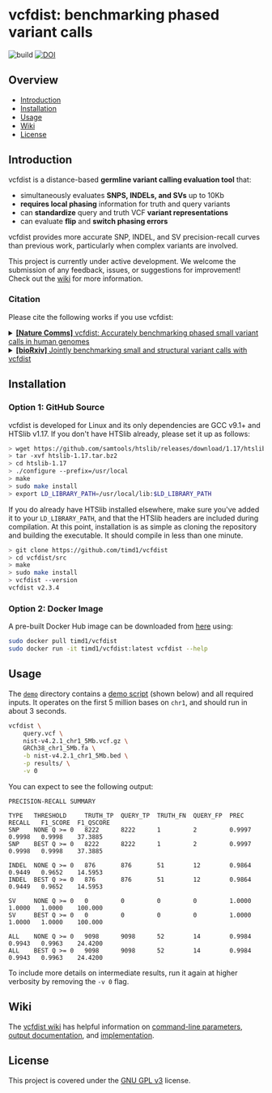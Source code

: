 # vcfdist: benchmarking phased variant calls
![build](https://github.com/timd1/vcfdist/actions/workflows/build.yml/badge.svg)
[![DOI](https://zenodo.org/badge/472945373.svg)](https://zenodo.org/badge/latestdoi/472945373)

## Overview

* [Introduction](#introduction)
* [Installation](#installation)
* [Usage](#usage)
* [Wiki](#wiki)
* [License](#license)


## Introduction
vcfdist is a distance-based **germline variant calling evaluation tool** that:
- simultaneously evaluates **SNPS, INDELs, and SVs** up to 10Kb
- **requires local phasing** information for truth and query variants
- can **standardize** query and truth VCF **variant representations**
- can evaluate **flip** and **switch phasing errors**

vcfdist provides more accurate SNP, INDEL, and SV precision-recall curves than previous work, particularly when complex variants are involved.

This project is currently under active development. We welcome the submission of any feedback, issues, or suggestions for improvement! Check out the [wiki](https://github.com/TimD1/vcfdist/wiki) for more information.


### Citation
Please cite the following works if you use vcfdist:

<details>
<summary>
<a href="https://doi.org/10.1038/s41467-023-43876-x" target="_blank"><b>[Nature Comms]</b> vcfdist: Accurately benchmarking phased small variant calls in human genomes</a>
</summary>

<pre>
@article{dunn2023vcfdist,
  author={Dunn, Tim and Narayanasamy, Satish},
  title={vcfdist: Accurately benchmarking phased small variant calls in human genomes},
  journal={Nature Communications},
  year={2023},
  volume={14},
  number={1},
  pages={8149},
  issn={2041-1723},
  doi={10.1038/s41467-023-43876-x},
  URL={https://doi.org/10.1038/s41467-023-43876-x}
}
</pre>
</details>

<details>
<summary>
<a href="https://doi.org/10.1101/2024.01.23.575922" target="_blank"><b>[bioRxiv]</b> Jointly benchmarking small and structural variant calls with vcfdist</a>
</summary>

<pre>
@article{dunn2024vcfdist,
  author={Dunn, Tim and Zook, Justin M and Holt, James M and Narayanasamy, Satish},
  title={Jointly benchmarking small and structural variant calls with vcfdist},
  journal={bioRxiv},
  year={2024},
  publisher={Cold Spring Harbor Laboratory},
  doi={10.1101/2024.01.23.575922},
  URL={https://doi.org/10.1101/2024.01.23.575922}
}
</pre>
</details>


## Installation

### Option 1: GitHub Source
vcfdist is developed for Linux and its only dependencies are GCC v9.1+ and HTSlib v1.17. If you don't have HTSlib already, please set it up as follows:
```bash
> wget https://github.com/samtools/htslib/releases/download/1.17/htslib-1.17.tar.bz2
> tar -xvf htslib-1.17.tar.bz2
> cd htslib-1.17
> ./configure --prefix=/usr/local
> make
> sudo make install
> export LD_LIBRARY_PATH=/usr/local/lib:$LD_LIBRARY_PATH
```
If you do already have HTSlib installed elsewhere, make sure you've added it to your `LD_LIBRARY_PATH`, and that the HTSlib headers are included during compilation. At this point, installation is as simple as cloning the repository and building the executable. It should compile in less than one minute.

```bash
> git clone https://github.com/timd1/vcfdist
> cd vcfdist/src
> make
> sudo make install
> vcfdist --version
vcfdist v2.3.4
```

### Option 2: Docker Image
A pre-built Docker Hub image can be downloaded from <a href="https://hub.docker.com/r/timd1/vcfdist">here</a> using:
```bash
sudo docker pull timd1/vcfdist
sudo docker run -it timd1/vcfdist:latest vcfdist --help
```

## Usage

The <a href="./demo">`demo`</a> directory contains a <a href="./demo/demo.sh">demo script</a> (shown below) and all required inputs. It operates on the first 5 million bases on `chr1`, and should run in about 3 seconds.
```bash
vcfdist \
    query.vcf \
    nist-v4.2.1_chr1_5Mb.vcf.gz \
    GRCh38_chr1_5Mb.fa \
    -b nist-v4.2.1_chr1_5Mb.bed \
    -p results/ \
    -v 0
```

You can expect to see the following output:
```
PRECISION-RECALL SUMMARY

TYPE   THRESHOLD     TRUTH_TP  QUERY_TP  TRUTH_FN  QUERY_FP  PREC     RECALL   F1_SCORE  F1_QSCORE
SNP    NONE Q >= 0   8222      8222      1         2         0.9997   0.9998   0.9998    37.3885
SNP    BEST Q >= 0   8222      8222      1         2         0.9997   0.9998   0.9998    37.3885

INDEL  NONE Q >= 0   876       876       51        12        0.9864   0.9449   0.9652    14.5953
INDEL  BEST Q >= 0   876       876       51        12        0.9864   0.9449   0.9652    14.5953

SV     NONE Q >= 0   0         0         0         0         1.0000   1.0000   1.0000    100.000
SV     BEST Q >= 0   0         0         0         0         1.0000   1.0000   1.0000    100.000

ALL    NONE Q >= 0   9098      9098      52        14        0.9984   0.9943   0.9963    24.4200
ALL    BEST Q >= 0   9098      9098      52        14        0.9984   0.9943   0.9963    24.4200
```

To include more details on intermediate results, run it again at higher verbosity by removing the `-v 0` flag.

## Wiki

The [vcfdist wiki](https://github.com/TimD1/vcfdist/wiki) has helpful information on [command-line parameters](https://github.com/TimD1/vcfdist/wiki/02-Parameters-and-Usage), [output documentation](https://github.com/TimD1/vcfdist/wiki/09-Outputs), and [implementation](https://github.com/TimD1/vcfdist/wiki/01-Overview).

## License
This project is covered under the <a href="LICENSE">GNU GPL v3</a> license.
